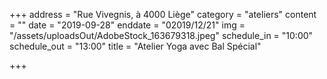 +++
address = "Rue Vivegnis, à 4000 Liège"
category = "ateliers"
content = ""
date = "2019-09-28"
enddate = "02019/12/21"
img = "/assets/uploadsOut/AdobeStock_163679318.jpeg"
schedule_in = "10:00"
schedule_out = "13:00"
title = "Atelier Yoga avec Bal Spécial"

+++

